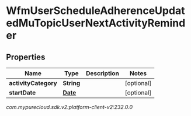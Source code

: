 # WfmUserScheduleAdherenceUpdatedMuTopicUserNextActivityReminder


## Properties

| Name | Type | Description | Notes |
| ------------ | ------------- | ------------- | ------------- |
| **activityCategory** | **String** |  |  [optional] |
| **startDate** | [**Date**](Date) |  |  [optional] |




_com.mypurecloud.sdk.v2:platform-client-v2:232.0.0_
